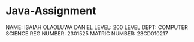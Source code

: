 # Java-Assignment
NAME: ISAIAH OLAOLUWA DANIEL
LEVEL: 200 LEVEL
DEPT: COMPUTER SCIENCE
REG NUMBER: 2301525
MATRIC NUMBER: 23CD010217
